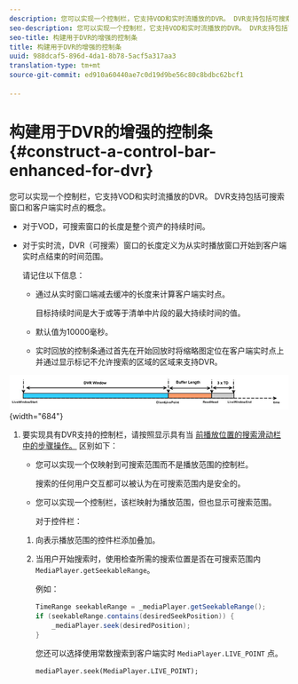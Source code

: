 ```yaml
---
description: 您可以实现一个控制栏，它支持VOD和实时流播放的DVR。 DVR支持包括可搜索窗口和客户端实时点的概念。
seo-description: 您可以实现一个控制栏，它支持VOD和实时流播放的DVR。 DVR支持包括可搜索窗口和客户端实时点的概念。
seo-title: 构建用于DVR的增强的控制条
title: 构建用于DVR的增强的控制条
uuid: 988dcaf5-896d-4da1-8b78-5acf5a317aa3
translation-type: tm+mt
source-git-commit: ed910a60440ae7c0d19d9be56c80c8bdbc62bcf1

---
```



# 构建用于DVR的增强的控制条 {#construct-a-control-bar-enhanced-for-dvr}

您可以实现一个控制栏，它支持VOD和实时流播放的DVR。 DVR支持包括可搜索窗口和客户端实时点的概念。

* 对于VOD，可搜索窗口的长度是整个资产的持续时间。
* 对于实时流，DVR（可搜索）窗口的长度定义为从实时播放窗口开始到客户端实时点结束的时间范围。

   请记住以下信息：

   * 通过从实时窗口端减去缓冲的长度来计算客户端实时点。

      目标持续时间是大于或等于清单中片段的最大持续时间的值。
   * 默认值为10000毫秒。
   * 实时回放的控制条通过首先在开始回放时将缩略图定位在客户端实时点上并通过显示标记不允许搜索的区域的区域来支持DVR。

<!--<a id="fig_37A39A28BA714BA5A2C461357ED5BD41"></a>-->

![](assets/dvr-window.PNG){width=&quot;684&quot;}

1. 要实现具有DVR支持的控制栏，请按照显示具有当 [前播放位置的搜索滑动栏中的步骤操作。](../../../tvsdk-3x-android-prog/android-3x-content-playback-options-android2/ui-configure/android-3x-ui-seek-scrub-bar-display.md) 区别如下：

   * 您可以实现一个仅映射到可搜索范围而不是播放范围的控制栏。

      搜索的任何用户交互都可以被认为在可搜索范围内是安全的。
   * 您可以实现一个控制栏，该栏映射为播放范围，但也显示可搜索范围。

      对于控件栏：
   1. 向表示播放范围的控件栏添加叠加。
   1. 当用户开始搜索时，使用检查所需的搜索位置是否在可搜索范围内 `MediaPlayer.getSeekableRange`。

      例如：

      ```java
      TimeRange seekableRange = _mediaPlayer.getSeekableRange(); 
      if (seekableRange.contains(desiredSeekPosition)) { 
          _mediaPlayer.seek(desiredPosition); 
      }
      ```

      您还可以选择使用常数搜索到客户端实时 `MediaPlayer.LIVE_POINT` 点。

      ```
      mediaPlayer.seek(MediaPlayer.LIVE_POINT);
      ```
